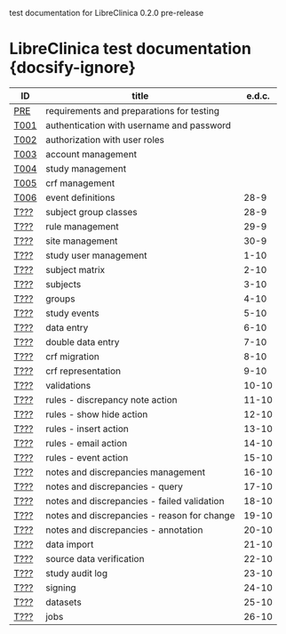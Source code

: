 
test documentation for LibreClinica 0.2.0 pre-release

# LibreClinica test documentation {docsify-ignore}

| ID | title | e.d.c.|
| -- | ----- |-- | 
| [PRE](prerequisites.md) | requirements and preparations for testing |
| [T001](t001.md) | authentication with username and password |
| [T002](t002.md) | authorization with user roles |
| [T003](t003.md) | account management |
| [T004](t004.md) | study management |
| [T005](t005.md) | crf management |
| [T006](t006.md) | event definitions |                                       28-9 |
| [T???](t???.md) | subject group classes |                                   28-9 |
| [T???](t???.md) | rule management |                                         29-9 |
| [T???](t???.md) | site management |                                         30-9 |
| [T???](t???.md) | study user management |                                   1-10 |
| [T???](t???.md) | subject matrix |                                          2-10 |
| [T???](t???.md) | subjects |                                                3-10 |
| [T???](t???.md) | groups |                                                  4-10 |
| [T???](t???.md) | study events |                                            5-10 |
| [T???](t???.md) | data entry |                                              6-10 |
| [T???](t???.md) | double data entry |                                       7-10 |
| [T???](t???.md) | crf migration |                                           8-10 |
| [T???](t???.md) | crf representation |                                      9-10 |
| [T???](t???.md) | validations |                                            10-10 |
| [T???](t???.md) | rules - discrepancy note action |                        11-10 |
| [T???](t???.md) | rules - show hide action |                               12-10 |
| [T???](t???.md) | rules - insert action |                                  13-10 |
| [T???](t???.md) | rules - email action |                                   14-10 |
| [T???](t???.md) | rules - event action |                                   15-10 |
| [T???](t???.md) | notes and discrepancies management |                     16-10 |
| [T???](t???.md) | notes and discrepancies - query |                        17-10 |
| [T???](t???.md) | notes and discrepancies - failed validation |            18-10 |
| [T???](t???.md) | notes and discrepancies - reason for change |            19-10 |
| [T???](t???.md) | notes and discrepancies - annotation |                   20-10 |
| [T???](t???.md) | data import |                                            21-10 |
| [T???](t???.md) | source data verification |                               22-10 |
| [T???](t???.md) | study audit log |                                        23-10 |
| [T???](t???.md) | signing |                                                24-10 |
| [T???](t???.md) | datasets |                                               25-10 |
| [T???](t???.md) | jobs |                                                   26-10 |